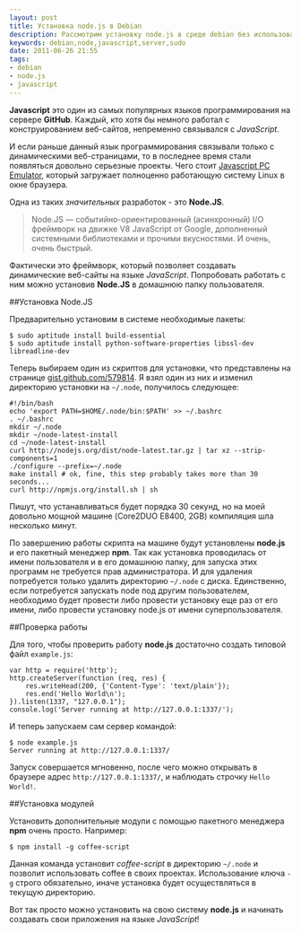 ```yaml
---
layout: post
title: Установка node.js в Debian
description: Рассмотрим установку node.js в среде debian без использования sudo.
keywords: debian,node,javascript,server,sudo
date: 2011-06-26 21:55
tags:
- debian
- node.js
- javascript
---
```

**Javascript** это один из самых популярных языков программирования на сервере **GitHub**.
Каждый, кто хотя бы немного работал с конструированием веб-сайтов, непременно связывался с
*JavaScript*.

И если раньше данный язык программирования связывали только с динамическими
веб-страницами, то в последнее время стали появляться довольно серьезные проекты. Чего
стоит [Javascript PC Emulator][1], который загружает полноценно
работающую систему Linux в окне браузера.

Одна из таких *значительных* разработок - это **Node.JS**.

> Node.JS — событийно-ориентированный (асинхронный) I/O фреймворк на движке V8 JavaScript от
Google, дополненный системными библиотеками и прочими вкусностями. И очень, очень быстрый.

Фактически это фреймворк, который позволяет создавать динамические веб-сайты на языке
*JavaScript*. Попробовать работать с ним можно установив **Node.JS** в домашнюю папку
пользователя.

##Установка Node.JS

Предварительно установим в системе необходимые пакеты:

    $ sudo aptitude install build-essential
    $ sudo aptitude install python-software-properties libssl-dev libreadline-dev

Теперь выбираем один из скриптов для установки, что представлены на странице
[gist.github.com/579814][2]. Я взял один из них и изменил директорию
установки на `~/.node`, получилось следующее:

    #!/bin/bash
    echo 'export PATH=$HOME/.node/bin:$PATH' >> ~/.bashrc
    . ~/.bashrc
    mkdir ~/.node
    mkdir ~/node-latest-install
    cd ~/node-latest-install
    curl http://nodejs.org/dist/node-latest.tar.gz | tar xz --strip-components=1
    ./configure --prefix=~/.node
    make install # ok, fine, this step probably takes more than 30 seconds...
    curl http://npmjs.org/install.sh | sh

Пишут, что устанавливаться будет порядка 30 секунд, но на моей довольно мощной машине
(Core2DUO E8400, 2GB) компиляция шла несколько минут.

По завершению работы скрипта на машине будут установлены **node.js** и его пакетный менеджер
**npm**. Так как установка проводилась от имени пользователя и в его домашнюю папку, для
запуска этих программ не требуется прав администратора. И для удаления потребуется только
удалить директорию `~/.node` с диска. Единственно, если потребуется запускать node под
другим пользователем, необходимо будет провести либо провести установку еще раз от его
имени, либо провести установку node.js от имени суперпользователя.

##Проверка работы

Для того, чтобы проверить работу **node.js** достаточно создать типовой файл `example.js`:

    var http = require('http');
    http.createServer(function (req, res) {
        res.writeHead(200, {'Content-Type': 'text/plain'});
        res.end('Hello World\n');
    }).listen(1337, "127.0.0.1");
    console.log('Server running at http://127.0.0.1:1337/');

И теперь запускаем сам сервер командой:

    $ node example.js
    Server running at http://127.0.0.1:1337/

Запуск совершается мгновенно, после чего можно открывать в браузере адрес
`http://127.0.0.1:1337/`, и наблюдать строчку `Hello World!`.

##Установка модулей

Установить дополнительные модули с помощью пакетного менеджера **npm** очень просто.
Например:

    $ npm install -g coffee-script

Данная команда установит *coffee-script* в директорию `~/.node` и позволит использовать
coffee в своих проектах. Использование ключа `-g` строго обязательно, иначе установка
будет осуществляться в текущую директорию.

Вот так просто можно установить на свою систему **node.js** и начинать создавать свои
приложения на языке *JavaScript*!


[1]: http://bellard.org/jslinux/ "Javascript PC Emulator"
[2]: https://gist.github.com/579814 "Scripts for install node.js"
